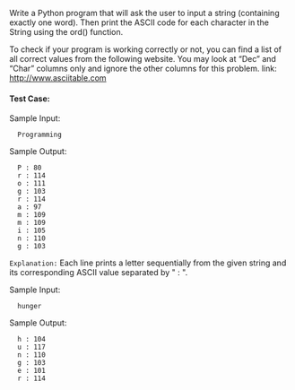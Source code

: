 Write a Python program that will ask the user to input a string (containing exactly one word). Then print the ASCII code for each character in the String using the ord() function.

To check if your program is working correctly or not, you can find a list of all correct values from the following website. You may look at “Dec” and “Char” columns only and ignore the other columns for this problem.
link: http://www.asciitable.com

#### Test Case:

Sample Input:

```
  Programming
```

Sample Output:

```
  P : 80
  r : 114
  o : 111
  g : 103
  r : 114
  a : 97
  m : 109
  m : 109
  i : 105
  n : 110
  g : 103
```

`Explanation:` Each line prints a letter sequentially from the given string and its corresponding ASCII value separated by " : ".

Sample Input:

```
  hunger
```

Sample Output:

```
  h : 104
  u : 117
  n : 110
  g : 103
  e : 101
  r : 114
```
